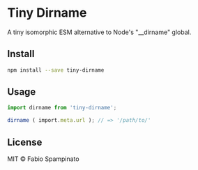 # Tiny Dirname

A tiny isomorphic ESM alternative to Node's "__dirname" global.

## Install

```sh
npm install --save tiny-dirname
```

## Usage

```ts
import dirname from 'tiny-dirname';

dirname ( import.meta.url ); // => '/path/to/'
```

## License

MIT © Fabio Spampinato
